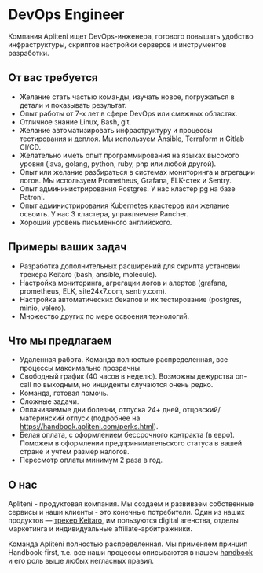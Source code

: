 # DevOps Engineer

Компания Apliteni ищет DevOps-инженера, готового повышать удобство инфраструктуры, скриптов настройки серверов и инструментов разработки.  

## От вас требуется

* Желание стать частью команды, изучать новое, погружаться в детали и показывать результат. 
* Опыт работы от 7-х лет в сфере DevOps или смежных областях.
* Отличное знание Linux, Bash, git.
* Желание автоматизировать инфраструктуру и процессы тестирования и деплоя. Мы используем Ansible, Terraform и Gitlab CI/CD.
* Желательно иметь опыт программирования на языках высокого уровня (java, golang, python, ruby, php или любой другой).
* Опыт или желание разбираться в системах мониторинга и агрегации логов. Мы используем Prometheus, Grafana, ELK-стек и Sentry.
* Опыт админинистрирования Postgres. У нас кластер pg на базе Patroni.
* Опыт администрирования Kubernetes кластеров или желание освоить. У нас 3 кластера, управляемые Rancher.
* Хороший уровень письменного английского. 

## Примеры ваших задач

* Разработка дополнительных расширений для скрипта установки трекера Keitaro (bash, ansible, molecule).
* Настройка мониторинга, агрегации логов и алертов (grafana, prometheus, ELK, site24x7.com, sentry.com).
* Настройка автоматических бекапов и их тестирование (postgres, minio, velero).
* Множество других по мере освоения технологий.

## Что мы предлагаем

* Удаленная работа. Команда полностью распределенная, все процессы максимально прозрачны.
* Свободный график (40 часов в неделю). Возможны дежурства on-call по выходным, но инциденты случаются очень редко.
* Команда, готовая помочь.
* Сложные задачи.
* Оплачиваемые дни болезни, отпуска 24+ дней, отцовский/материнский отпуск (подробнее на https://handbook.apliteni.com/perks.html).
* Белая оплата, с оформлением бессрочного контракта (в евро). Поможем в оформлении предпринимательского статуса в вашей стране и учтем размер налогов.
* Пересмотр оплаты минимум 2 раза в год.

## О нас

Apliteni - продуктовая компания. Мы создаем и развиваем собственные сервисы и наши клиенты - это конечные потребители. Один из наших продуктов — [трекер Keitaro](https://keitaro.io), им пользуются digital агенства, отделы маркетинга и индивидуальные affiliate-арбитражники. 

Команда Apliteni полностью распределенная. Мы применяем принцип Handbook-first, т.е. все наши процессы описываются в нашем [handbook](https://handbook.apliteni.com) и его роль выше любых негласных правил. 
